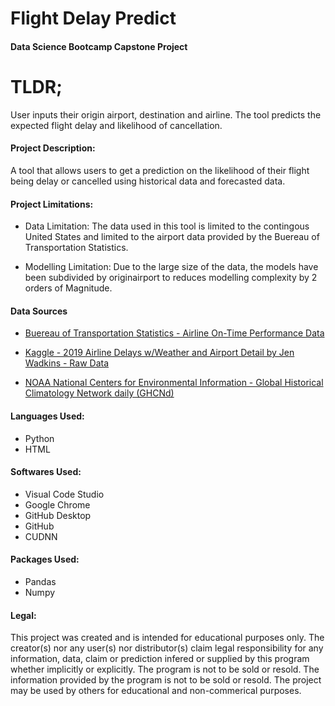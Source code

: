 # Flight Delay Predict

#### Data Science Bootcamp Capstone Project

# TLDR;

User inputs their origin airport, destination and airline. The tool predicts the expected flight delay and likelihood of cancellation.


#### Project Description: 
A tool that allows users to get a prediction on the likelihood of their flight being delay or cancelled using historical data and forecasted data. 

#### Project Limitations:
* Data Limitation: The data used in this tool is limited to the contingous United States and limited to the airport data provided by the Buereau of Transportation Statistics. 

* Modelling Limitation: Due to the large size of the data, the models have been subdivided by originairport to reduces modelling complexity by 2 orders of Magnitude. 

#### Data Sources
* [Buereau of Transportation Statistics - Airline On-Time Performance Data](https://www.transtats.bts.gov/Tables.asp?QO_VQ=EFD&QO_anzr=Nv4yv0r%FDb0-gvzr%FDcr4s14zn0pr%FDQn6n&QO_fu146_anzr=b0-gvzr) 
* [Kaggle - 2019 Airline Delays w/Weather and Airport Detail by Jen Wadkins -  Raw Data](https://www.kaggle.com/datasets/threnjen/2019-airline-delays-and-cancellations)

* [NOAA National Centers for Environmental Information - Global Historical Climatology Network daily (GHCNd) ](https://noaa-ghcn-pds.s3.amazonaws.com/index.html#csv/by_year/)

#### Languages Used:
* Python
* HTML

#### Softwares Used:
* Visual Code Studio
* Google Chrome
* GitHub Desktop
* GitHub
* CUDNN


#### Packages Used:
* Pandas
* Numpy

#### Legal: 

This project was created and is intended for educational purposes only. The creator(s) nor any user(s) nor distributor(s) claim legal responsibility for any information, data, claim or prediction infered or supplied by this program whether implicitly or explicitly. The program is not to be sold or resold. The information provided by the program is not to be sold or resold. The project may be used by others for educational and non-commerical purposes. 
